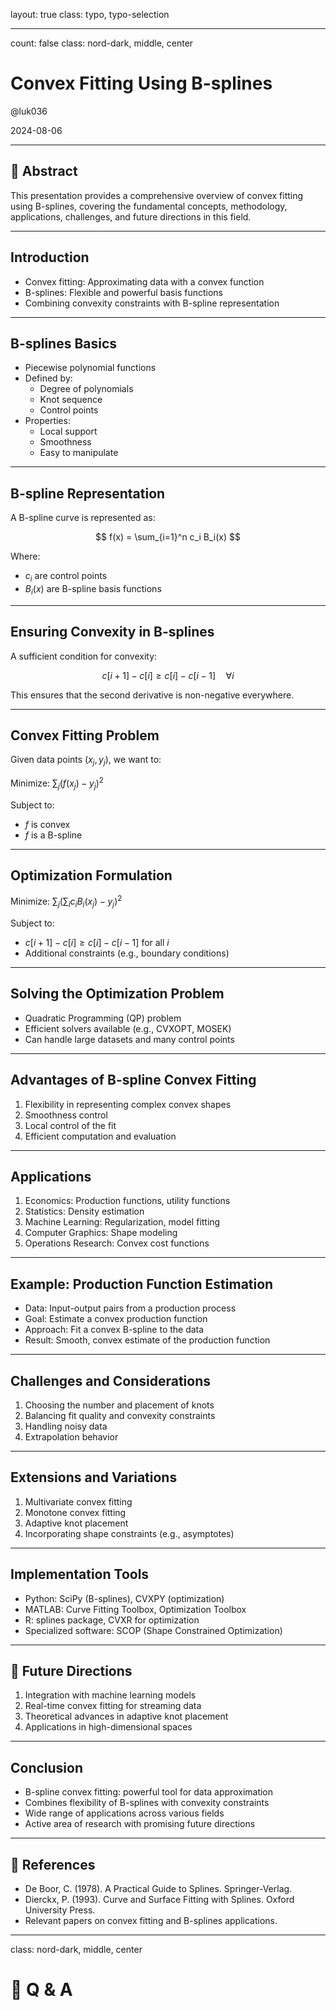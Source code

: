 layout: true
class: typo, typo-selection

---

count: false
class: nord-dark, middle, center

# Convex Fitting Using B-splines

@luk036

2024-08-06

---

## 📝 Abstract

This presentation provides a comprehensive overview of convex fitting using B-splines, covering the fundamental concepts, methodology, applications, challenges, and future directions in this field.

---

## Introduction

- Convex fitting: Approximating data with a convex function
- B-splines: Flexible and powerful basis functions
- Combining convexity constraints with B-spline representation

---

## B-splines Basics

- Piecewise polynomial functions
- Defined by:
  - Degree of polynomials
  - Knot sequence
  - Control points
- Properties:
  - Local support
  - Smoothness
  - Easy to manipulate

---

## B-spline Representation

A B-spline curve is represented as:

$$ f(x) = \sum_{i=1}^n c_i B_i(x) $$

Where:
- $c_i$ are control points
- $B_i(x)$ are B-spline basis functions

---

## Ensuring Convexity in B-splines

A sufficient condition for convexity:

$$ c[i+1] - c[i] \geq c[i] - c[i-1] \quad \forall i$$

This ensures that the second derivative is non-negative everywhere.

---

## Convex Fitting Problem

Given data points $(x_j, y_j)$, we want to:

Minimize: $\sum_j (f(x_j) - y_j)^2$

Subject to: 
- $f$ is convex
- $f$ is a B-spline

---

## Optimization Formulation

Minimize: $\sum_j (\sum_i c_i B_i(x_j) - y_j)^2$

Subject to:
- $c[i+1] - c[i] \geq c[i] - c[i-1]$ for all $i$
- Additional constraints (e.g., boundary conditions)

---

## Solving the Optimization Problem

- Quadratic Programming (QP) problem
- Efficient solvers available (e.g., CVXOPT, MOSEK)
- Can handle large datasets and many control points

---

## Advantages of B-spline Convex Fitting

1. Flexibility in representing complex convex shapes
2. Smoothness control
3. Local control of the fit
4. Efficient computation and evaluation

---

## Applications

1. Economics: Production functions, utility functions
2. Statistics: Density estimation
3. Machine Learning: Regularization, model fitting
4. Computer Graphics: Shape modeling
5. Operations Research: Convex cost functions

---

## Example: Production Function Estimation

- Data: Input-output pairs from a production process
- Goal: Estimate a convex production function
- Approach: Fit a convex B-spline to the data
- Result: Smooth, convex estimate of the production function

---

## Challenges and Considerations

1. Choosing the number and placement of knots
2. Balancing fit quality and convexity constraints
3. Handling noisy data
4. Extrapolation behavior

---

## Extensions and Variations

1. Multivariate convex fitting
2. Monotone convex fitting
3. Adaptive knot placement
4. Incorporating shape constraints (e.g., asymptotes)

---

## Implementation Tools

- Python: SciPy (B-splines), CVXPY (optimization)
- MATLAB: Curve Fitting Toolbox, Optimization Toolbox
- R: splines package, CVXR for optimization
- Specialized software: SCOP (Shape Constrained Optimization)

---

## 🔮 Future Directions

1. Integration with machine learning models
2. Real-time convex fitting for streaming data
3. Theoretical advances in adaptive knot placement
4. Applications in high-dimensional spaces

---

## Conclusion

- B-spline convex fitting: powerful tool for data approximation
- Combines flexibility of B-splines with convexity constraints
- Wide range of applications across various fields
- Active area of research with promising future directions

---

## 📑 References

- De Boor, C. (1978). A Practical Guide to Splines. Springer-Verlag.
- Dierckx, P. (1993). Curve and Surface Fitting with Splines. Oxford University Press.
- Relevant papers on convex fitting and B-splines applications.

---

class: nord-dark, middle, center

# 🙋 Q & A
